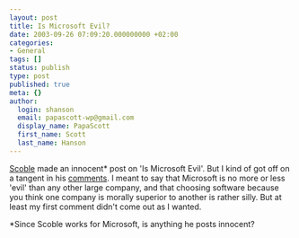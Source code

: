 ```yaml
---
layout: post
title: Is Microsoft Evil?
date: 2003-09-26 07:09:20.000000000 +02:00
categories:
- General
tags: []
status: publish
type: post
published: true
meta: {}
author:
  login: shanson
  email: papascott-wp@gmail.com
  display_name: PapaScott
  first_name: Scott
  last_name: Hanson
---
```

<p><a title="The Scobleizer Weblog" href="http://radio.weblogs.com/0001011/2003/09/24.html#a4798">Scoble</a> made an innocent* post on 'Is Microsoft Evil'. But I kind of got off on a tangent in his <a href="http://www.haloscan.com/comments.php?user=scoble&amp;comment=4798">comments</a>. I meant to say that Microsoft is no more or less 'evil' than any other large company, and that choosing software because you think one company is morally superior to another is rather silly. But at least my first comment didn't come out as I wanted.</p>
<p>*Since Scoble works for Microsoft, is anything he posts innocent?</p>
